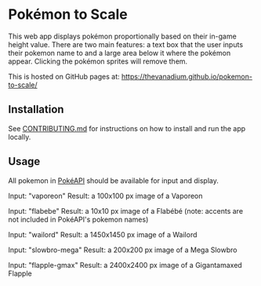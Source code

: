 # Pokémon to Scale

This web app displays pokémon proportionally based on their in-game height value. There are two main features: a text box that the user inputs their pokemon name to and a large area below it where the pokémon appear. Clicking the pokémon sprites will remove them.

This is hosted on GitHub pages at:
https://thevanadium.github.io/pokemon-to-scale/

## Installation

See [CONTRIBUTING.md](https://github.com/TheVanadium/pokemon-to-scale/blob/main/CONTRIBUTING.md) for instructions on how to install and run the app locally.

## Usage

All pokemon in [PokéAPI](https://pokeapi.co/) should be available for input and display.

Input: "vaporeon"
Result: a 100x100 px image of a Vaporeon

Input: "flabebe"
Result: a 10x10 px image of a Flabébé
(note: accents are not included in PokéAPI's pokemon names)

Input: "wailord"
Result: a 1450x1450 px image of a Wailord

Input: "slowbro-mega"
Result: a 200x200 px image of a Mega Slowbro

Input: "flapple-gmax"
Result: a 2400x2400 px image of a Gigantamaxed Flapple
